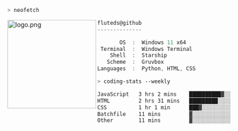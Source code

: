 ```zsh
> neofetch
```

<!--img align="left" src="https://github.com/fluteds.png" alt="logo.png" width="200"/>-->
<img align="left" src="https://external-content.duckduckgo.com/iu/?u=https%3A%2F%2F78.media.tumblr.com%2F975fca5f82161b190efdcaa05ffbd4ec%2Ftumblr_p6q6m9TJF01x3p3jmo1_500.png&f=1&nofb=1" alt="logo.png" width="200"/>

```csharp
fluteds@github
--------------

       OS  :  Windows 11 x64
 Terminal  :  Windows Terminal
    Shell  :  Starship
   Scheme  :  Gruvbox
Languages  :  Python, HTML, CSS
```

```zsh
> coding-stats --weekly
```

<!--START_SECTION:waka-->

```txt
JavaScript   3 hrs 2 mins    ██████████▓░░░░░░░░░░░░░░   43.15 %
HTML         2 hrs 31 mins   █████████░░░░░░░░░░░░░░░░   36.03 %
CSS          1 hr 1 min      ███▓░░░░░░░░░░░░░░░░░░░░░   14.67 %
Batchfile    11 mins         ▓░░░░░░░░░░░░░░░░░░░░░░░░   02.73 %
Other        11 mins         ▓░░░░░░░░░░░░░░░░░░░░░░░░   02.69 %
```

<!--END_SECTION:waka-->
